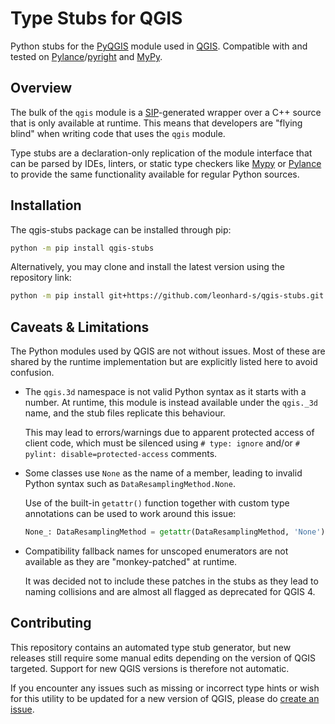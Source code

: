 # Type Stubs for QGIS

Python stubs for the [PyQGIS](https://qgis.org/pyqgis/master/) module used in [QGIS](https://qgis.org/). Compatible with and tested on [Pylance](https://marketplace.visualstudio.com/items?itemName=ms-python.vscode-pylance)/[pyright](https://github.com/Microsoft/pyright) and [MyPy](http://mypy-lang.org/).

## Overview

The bulk of the `qgis` module is a [SIP](https://www.riverbankcomputing.com/software/sip/)-generated wrapper over a C++ source that is only available at runtime. This means that developers are "flying blind" when writing code that uses the `qgis` module.

Type stubs are a declaration-only replication of the module interface that can be parsed by IDEs, linters, or static type checkers like [Mypy](http://mypy-lang.org/) or [Pylance](https://marketplace.visualstudio.com/items?itemName=ms-python.vscode-pylance) to provide the same functionality available for regular Python sources.

## Installation

The qgis-stubs package can be installed through pip:

```sh
python -m pip install qgis-stubs
```

Alternatively, you may clone and install the latest version using the repository link:

```sh
python -m pip install git+https://github.com/leonhard-s/qgis-stubs.git
```

## Caveats & Limitations

The Python modules used by QGIS are not without issues. Most of these are shared by the runtime implementation but are explicitly listed here to avoid confusion.

- The `qgis.3d` namespace is not valid Python syntax as it starts with a number. At runtime, this module is instead available under the `qgis._3d` name, and the stub files replicate this behaviour.

  This may lead to errors/warnings due to apparent protected access of client code, which must be silenced using `# type: ignore` and/or `# pylint: disable=protected-access` comments.

- Some classes use `None` as the name of a member, leading to invalid Python syntax such as `DataResamplingMethod.None`.

  Use of the built-in `getattr()` function together with custom type annotations can be used to work around this issue:

  ```py
  None_: DataResamplingMethod = getattr(DataResamplingMethod, 'None')
  ```

- Compatibility fallback names for unscoped enumerators are not available as they are "monkey-patched" at runtime.

  It was decided not to include these patches in the stubs as they lead to naming collisions and are almost all flagged as deprecated for QGIS 4.

## Contributing

This repository contains an automated type stub generator, but new releases still require some manual edits depending on the version of QGIS targeted. Support for new QGIS versions is therefore not automatic.

If you encounter any issues such as missing or incorrect type hints or wish for this utility to be updated for a new version of QGIS, please do [create an issue](https://github.com/leonhard-s/qgis-stubs/issues).
